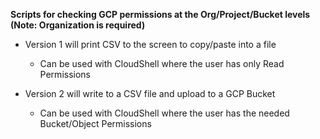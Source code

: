 **Scripts for checking GCP permissions at the Org/Project/Bucket levels (Note: Organization is required)**

- Version 1 will print CSV to the screen to copy/paste into a file
    - Can be used with CloudShell where the user has only Read Permissions

- Version 2 will write to a CSV file and upload to a GCP Bucket
    - Can be used with CloudShell where the user has the needed Bucket/Object Permissions


